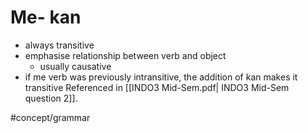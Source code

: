# Me- kan
- always transitive
- emphasise relationship between verb and object
	- usually causative
- if me verb was previously intransitive, the addition of kan makes it transitive
Referenced in [[INDO3 Mid-Sem.pdf| INDO3 Mid-Sem question 2]].

#concept/grammar 

